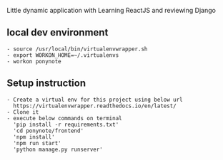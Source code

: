 Little dynamic application with Learning ReactJS and reviewing Django

## local dev environment
    - source /usr/local/bin/virtualenvwrapper.sh
    - export WORKON_HOME=~/.virtualenvs
    - workon ponynote
## Setup instruction

	- Create a virtual env for this project using below url
	  https://virtualenvwrapper.readthedocs.io/en/latest/
	- Clone it
	- execute below commands on terminal
	  'pip install -r requirements.txt'
	  'cd ponynote/frontend'
	  'npm install'
	  'npm run start'
	  'python manage.py runserver'
